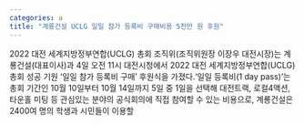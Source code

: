 ```yaml
---
categories: a
title: "계룡건설 UCLG 일일 참가 등록비 구매비용 5천만 원 후원"
---
```

2022 대전 세계지방정부연합(UCLG) 총회 조직위(조직위원장 이장우 대전시장)는 계룡건설(대표이사)과 4일 오전 11시 대전시청에서 2022 대전 세계지방정부연합(UCLG) 총회 성공 기원 &lsquo;일일 참가 등록비 구매&rsquo; 후원식을 가졌다.&lsquo;일일 등록비(1 day pass)&rsquo;는 총회 기간인 10월 10일부터 10월 14일까지 5일 중 1일을 선택해 대전트랙, 로컬4액션, 타운홀 미팅 등 관심있는 분야의 공식회의에 직접 참여할 수 있는 비용으로, 계룡건설은 2400여 명의 학생과 시민들이 이용할